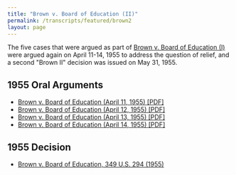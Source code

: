 ```yaml
---
title: "Brown v. Board of Education (II)"
permalink: /transcripts/featured/brown2
layout: page
---
```


The five cases that were argued as part of
[Brown v. Board of Education (I)](/transcripts/featured/brown1) were argued again on April 11-14, 1955
to address the question of relief, and a second "Brown II" decision was issued on May 31, 1955.

## 1955 Oral Arguments

- [Brown v. Board of Education (April 11, 1955) [PDF]](https://github.com/jeffpar/lonedissent/blob/master/sources/other/transcripts/1954/Brown_v_Board_II--1955-04-11.pdf)
- [Brown v. Board of Education (April 12, 1955) [PDF]](https://github.com/jeffpar/lonedissent/blob/master/sources/other/transcripts/1954/Brown_v_Board_II--1955-04-12.pdf)
- [Brown v. Board of Education (April 13, 1955) [PDF]](https://github.com/jeffpar/lonedissent/blob/master/sources/other/transcripts/1954/Brown_v_Board_II--1955-04-13.pdf)
- [Brown v. Board of Education (April 14, 1955) [PDF]](https://github.com/jeffpar/lonedissent/blob/master/sources/other/transcripts/1954/Brown_v_Board_II--1955-04-14.pdf)

## 1955 Decision

- [Brown v. Board of Education, 349 U.S. 294 (1955)](https://cdn.loc.gov/service/ll/usrep/usrep349/usrep349294/usrep349294.pdf)
